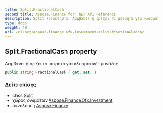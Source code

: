 ```yaml
---
title: Split.FractionalCash
second_title: Aspose.Finance for .NET API Reference
description: Split ιδιοκτησία. Λαμβάνει ή ορίζει τα μετρητά για κλασματικές μονάδες.
type: docs
weight: 40
url: /el/net/aspose.finance.ofx.investment/split/fractionalcash/
---
```

## Split.FractionalCash property

Λαμβάνει ή ορίζει τα μετρητά για κλασματικές μονάδες.

```csharp
public string FractionalCash { get; set; }
```

### Δείτε επίσης

* class [Split](../)
* χώρος ονομάτων [Aspose.Finance.Ofx.Investment](../../split/)
* συνέλευση [Aspose.Finance](../../../)


